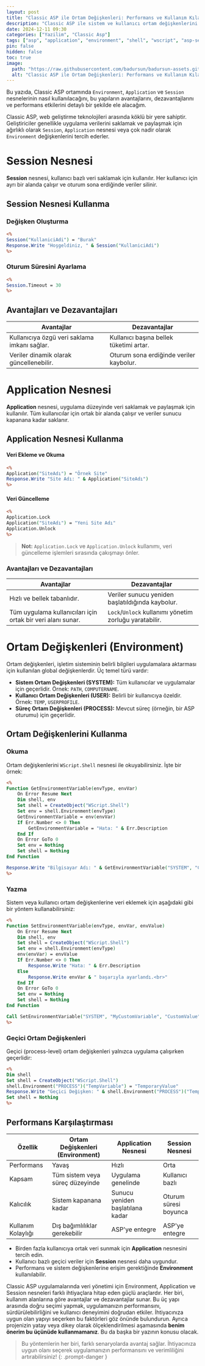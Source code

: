 ```yaml
---
layout: post
title: "Classic ASP ile Ortam Değişkenleri: Performans ve Kullanım Kılavuzu"
description: "Classic ASP ile sistem ve kullanıcı ortam değişkenlerini nasıl kullanacağınızı öğrenin. Ortam değişkenlerinin performans etkileri, Application nesnesi ile kıyaslaması, avantaj ve dezavantajları..."
date: 2024-12-11 09:30
categories: ["Yazilim", "Classic Asp"]
tags: ["asp", "application", "environment", "shell", "wscript", "asp-session", "asp-application", "asp-environment", "performance"]
pin: false
hidden: false
toc: true
image:
  path: "https://raw.githubusercontent.com/badursun/badursun-assets.github.io/refs/heads/main/img/classic-asp-ile-ortam-degiskenleri-performans-metrikleri-675c103c136dc.webp"
  alt: "Classic ASP ile Ortam Değişkenleri: Performans ve Kullanım Kılavuzu"
---
```


Bu yazıda, Classic ASP ortamında `Environment`, `Application` ve `Session` nesnelerinin nasıl kullanılacağını, bu yapıların avantajlarını, dezavantajlarını ve performans etkilerini detaylı bir şekilde ele alacağım.

Classic ASP, web geliştirme teknolojileri arasında köklü bir yere sahiptir. Geliştiriciler genellikle uygulama verilerini saklamak ve paylaşmak için ağırlıklı olarak `Session`, `Application` nesnesi veya çok nadir olarak `Environment` değişkenlerini tercih ederler.

# Session Nesnesi

**Session** nesnesi, kullanıcı bazlı veri saklamak için kullanılır. Her kullanıcı için ayrı bir alanda çalışır ve oturum sona erdiğinde veriler silinir.

## Session Nesnesi Kullanma

### Değişken Oluşturma

```asp
<%
Session("KullaniciAdi") = "Burak"
Response.Write "Hoşgeldiniz, " & Session("KullaniciAdi")
%>
```

### Oturum Süresini Ayarlama

```asp
<%
Session.Timeout = 30
%>
```

## Avantajları ve Dezavantajları

| Avantajlar | Dezavantajlar |
| ------------------ | ------------------ |
| Kullanıcıya özgü veri saklama imkanı sağlar. | Kullanıcı başına bellek tüketimi artar. |
| Veriler dinamik olarak güncellenebilir. | Oturum sona erdiğinde veriler kaybolur.|

# Application Nesnesi

**Application** nesnesi, uygulama düzeyinde veri saklamak ve paylaşmak için kullanılır. Tüm kullanıcılar için ortak bir alanda çalışır ve veriler sunucu kapanana kadar saklanır.

## Application Nesnesi Kullanma

#### Veri Ekleme ve Okuma

```asp
<%
Application("SiteAdı") = "Örnek Site"
Response.Write "Site Adı: " & Application("SiteAdı")
%>
```

#### Veri Güncelleme

```asp
<%
Application.Lock
Application("SiteAdı") = "Yeni Site Adı"
Application.Unlock
%>
```

> **Not:** `Application.Lock` ve `Application.Unlock` kullanımı, veri güncelleme işlemleri sırasında çakışmayı önler.

### Avantajları ve Dezavantajları

| Avantajlar | Dezavantajlar |
| ------------------ | ------------------ |
| Hızlı ve bellek tabanlıdır. | Veriler sunucu yeniden başlatıldığında kaybolur.|
| Tüm uygulama kullanıcıları için ortak bir veri alanı sunar. | `Lock`/`Unlock` kullanımı yönetim zorluğu yaratabilir.|


# Ortam Değişkenleri (Environment)

Ortam değişkenleri, işletim sisteminin belirli bilgileri uygulamalara aktarması için kullanılan global değişkenlerdir. Üç temel türü vardır:

- **Sistem Ortam Değişkenleri (SYSTEM):** Tüm kullanıcılar ve uygulamalar için geçerlidir. Örnek: `PATH`, `COMPUTERNAME`.
- **Kullanıcı Ortam Değişkenleri (USER):** Belirli bir kullanıcıya özeldir. Örnek: `TEMP`, `USERPROFILE`.
- **Süreç Ortam Değişkenleri (PROCESS):** Mevcut süreç (örneğin, bir ASP oturumu) için geçerlidir.

## Ortam Değişkenlerini Kullanma

### Okuma

Ortam değişkenlerini `WScript.Shell` nesnesi ile okuyabilirsiniz. İşte bir örnek:

```asp
<%
Function GetEnvironmentVariable(envType, envVar)
    On Error Resume Next
    Dim shell, env
    Set shell = CreateObject("WScript.Shell")
    Set env = shell.Environment(envType)
    GetEnvironmentVariable = env(envVar)
    If Err.Number <> 0 Then
        GetEnvironmentVariable = "Hata: " & Err.Description
    End If
    On Error GoTo 0
    Set env = Nothing
    Set shell = Nothing
End Function

Response.Write "Bilgisayar Adı: " & GetEnvironmentVariable("SYSTEM", "COMPUTERNAME") & "<br>"
%>
```

### Yazma

Sistem veya kullanıcı ortam değişkenlerine veri eklemek için aşağıdaki gibi bir yöntem kullanabilirsiniz:

```asp
<%
Function SetEnvironmentVariable(envType, envVar, envValue)
    On Error Resume Next
    Dim shell, env
    Set shell = CreateObject("WScript.Shell")
    Set env = shell.Environment(envType)
    env(envVar) = envValue
    If Err.Number <> 0 Then
        Response.Write "Hata: " & Err.Description
    Else
        Response.Write envVar & " başarıyla ayarlandı.<br>"
    End If
    On Error GoTo 0
    Set env = Nothing
    Set shell = Nothing
End Function

Call SetEnvironmentVariable("SYSTEM", "MyCustomVariable", "CustomValue")
%>
```

### Geçici Ortam Değişkenleri

Geçici (process-level) ortam değişkenleri yalnızca uygulama çalışırken geçerlidir:

```asp
<%
Dim shell
Set shell = CreateObject("WScript.Shell")
shell.Environment("PROCESS")("TempVariable") = "TemporaryValue"
Response.Write "Geçici Değişken: " & shell.Environment("PROCESS")("TempVariable")
Set shell = Nothing
%>
```

## Performans Karşılaştırması

| Özellik            | Ortam Değişkenleri (Environment)       | Application Nesnesi               | Session Nesnesi                |
| ------------------ | -------------------------------------- | --------------------------------- | ------------------------------ |
| Performans         | Yavaş                                 | Hızlı                             | Orta                           |
| Kapsam             | Tüm sistem veya süreç düzeyinde       | Uygulama genelinde                | Kullanıcı bazlı                |
| Kalıcılık          | Sistem kapanana kadar                 | Sunucu yeniden başlatılana kadar  | Oturum süresi boyunca          |
| Kullanım Kolaylığı | Dış bağımlılıklar gerekebilir         | ASP'ye entegre                    | ASP'ye entegre                 |

- Birden fazla kullanıcıya ortak veri sunmak için **Application** nesnesini tercih edin.
- Kullanıcı bazlı geçici veriler için **Session** nesnesi daha uygundur.
- Performans ve sistem değişkenlerine erişim gerektiğinde **Environment** kullanılabilir.

Classic ASP uygulamalarında veri yönetimi için Environment, Application ve Session nesneleri farklı ihtiyaçlara hitap eden güçlü araçlardır. Her biri, kullanım alanlarına göre avantajlar ve dezavantajlar sunar. Bu üç yapı arasında doğru seçimi yapmak, uygulamanızın performansını, sürdürülebilirliğini ve kullanıcı deneyimini doğrudan etkiler. İhtiyacınıza uygun olan yapıyı seçerken bu faktörleri göz önünde bulundurun. Ayrıca projenizin yatay veya dikey olarak ölçeklendirilmesi aşamasında **benim önerim bu üçünüde kullanmamanız**. Bu da başka bir yazının konusu olacak.

> Bu yöntemlerin her biri, farklı senaryolarda avantaj sağlar. İhtiyacınıza uygun olanı seçerek uygulamanızın performansını ve verimliliğini artırabilirsiniz!
{: .prompt-danger }